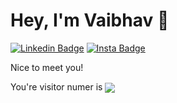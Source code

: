 # Hey, I'm Vaibhav 👋

[![Linkedin Badge](https://img.shields.io/badge/-vaibhav--solanki-blue?style=plastic&logo=Linkedin&logoColor=white&link=https://www.linkedin.com/in/vaibhav-solanki)](https://www.linkedin.com/in/jonathangin/)
[![Insta Badge](https://img.shields.io/badge/-@vbhvsolanki-C13584?style=plastic&labelColor=E1306C&logo=instagram&logoColor=white&link=https://instagram.com/vbhvsolanki)](https://instagram.com/vbhvsolanki) 

Nice to meet you! 

You're visitor numer is <img src="https://profile-counter.glitch.me/vaibhav7500/count.svg" style="vertical-align:middle">



